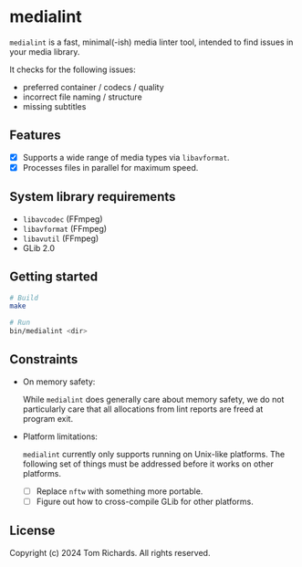 # medialint

`medialint` is a fast, minimal(-ish) media linter tool, intended to find issues in your media library.

It checks for the following issues:

 - preferred container / codecs / quality
 - incorrect file naming / structure
 - missing subtitles

## Features

 - [x] Supports a wide range of media types via `libavformat`.
 - [x] Processes files in parallel for maximum speed.

## System library requirements

 - `libavcodec` (FFmpeg)
 - `libavformat` (FFmpeg)
 - `libavutil` (FFmpeg)
 - GLib 2.0

## Getting started

```bash
# Build
make

# Run
bin/medialint <dir>
```

## Constraints

- On memory safety:

  While `medialint` does generally care about memory safety, we do not particularly care that all allocations from lint reports are freed at program exit.

- Platform limitations:

  `medialint` currently only supports running on Unix-like platforms. The following set of things must be addressed before it works on other platforms.

  - [ ] Replace `nftw` with something more portable.
  - [ ] Figure out how to cross-compile GLib for other platforms.

## License

Copyright (c) 2024 Tom Richards. All rights reserved.
